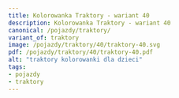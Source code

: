 ```yaml
---
title: Kolorowanka Traktory - wariant 40
description: Kolorowanka Traktory - wariant 40
canonical: /pojazdy/traktory/
variant_of: traktory
image: /pojazdy/traktory/40/traktory-40.svg
pdf: /pojazdy/traktory/40/traktory-40.pdf
alt: "traktory kolorowanki dla dzieci"
tags:
- pojazdy
- traktory
---
```

